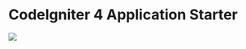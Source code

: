 # CodeIgniter 4 Application Starter

![](https://www.coriaweb.hosting/wp-content/uploads/2016/11/dc5df_codeigniter-300x300.jpg)
